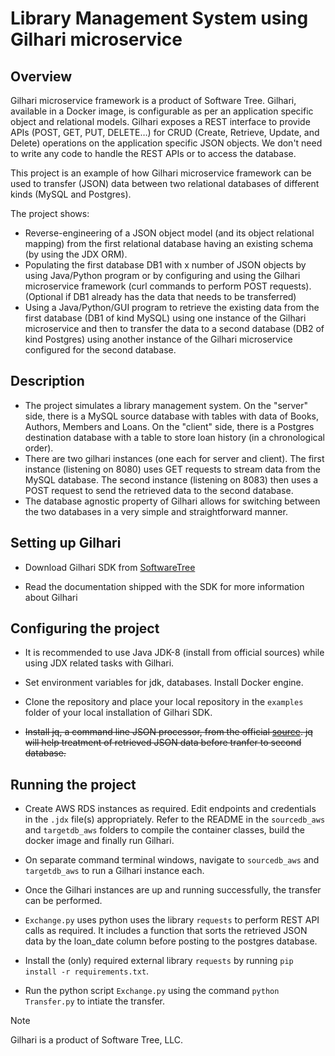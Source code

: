 # Library Management System using Gilhari microservice
## Overview ##
Gilhari microservice framework is a product of Software Tree. Gilhari, available in a Docker image, is configurable as per an application specific object and relational models. Gilhari exposes a REST interface to provide APIs (POST, GET, PUT, DELETE…) for CRUD (Create, Retrieve, Update, and Delete) operations on the application specific JSON objects. We don't need to write any code to handle the REST APIs or to access the database.

This project is an example of how Gilhari microservice framework can be used to transfer (JSON) data between two relational databases of different kinds (MySQL and Postgres).

The project shows:
* Reverse-engineering of a JSON object model (and its object relational mapping) from the first relational database having an existing schema (by using the JDX ORM).
* Populating the first database DB1 with x number of JSON objects by using Java/Python program or by configuring and using the Gilhari microservice framework (curl commands to perform POST requests). (Optional if DB1 already has the data that needs to be transferred)
* Using a Java/Python/GUI program to retrieve the existing data from the first database (DB1 of kind MySQL) using one instance of the Gilhari microservice and then to transfer the data to a second database (DB2 of kind Postgres) using another instance of the Gilhari microservice configured for the second database.

## Description ##

* The project simulates a library management system. On the "server" side, there is a MySQL source database with tables with data of Books, Authors, Members and Loans. On the "client" side, there is a Postgres destination database with a table to store loan history (in a chronological order). 
* There are two gilhari instances (one each for server and client). The first instance (listening on 8080) uses GET requests to stream data from the MySQL database. The second instance (listening on 8083) then uses a POST request to send the retrieved data to the second database.
* The database agnostic property of Gilhari allows for switching between the two databases in a very simple and straightforward manner.

## Setting up Gilhari ##

* Download Gilhari SDK from [SoftwareTree](https://www.softwaretree.com/v1/products/gilhari/gilhari_introduction.php)

* Read the documentation shipped with the SDK for more information about Gilhari

## Configuring the project ##

* It is recommended to use Java JDK-8 (install from official sources) while using JDX related tasks with Gilhari.

* Set environment variables for jdk, databases. Install Docker engine. 

* Clone the repository and place your local repository in the ```examples``` folder of your local installation of Gilhari SDK.

* ~~Install jq, a command line JSON processor, from the official [source](https://jqlang.github.io/jq/). jq will help treatment of retrieved JSON data before tranfer to second database.~~

## Running the project
* Create AWS RDS instances as required. Edit endpoints and credentials in the ```.jdx``` file(s) appropriately. Refer to the README in the ```sourcedb_aws``` and ```targetdb_aws``` folders to compile the container classes, build the docker image and finally run Gilhari. 

* On separate command terminal windows, navigate to ```sourcedb_aws``` and ```targetdb_aws``` to run a Gilhari instance each.

* Once the Gilhari instances are up and running successfully, the transfer can be performed. 

* ```Exchange.py``` uses python uses the library ```requests``` to perform REST API calls as required. It includes a function that sorts the retrieved JSON data by the loan_date column before posting to the postgres database.

* Install the (only) required external library ```requests``` by running ```pip install -r requirements.txt```.

* Run the python script ```Exchange.py``` using the command ```python Transfer.py``` to intiate the transfer.


>[!NOTE]
>Gilhari is a product of Software Tree, LLC.
